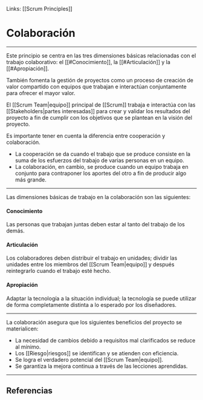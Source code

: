 Links: [[Scrum Principles]]

# Colaboración
---

Este principio se centra en las tres dimensiones básicas relacionadas con el trabajo colaborativo: el [[#Conocimiento]], la [[#Articulación]] y la [[#Apropiación]].

También fomenta la gestión de proyectos como un proceso de creación de valor compartido con equipos que trabajan e interactúan conjuntamente para ofrecer el mayor valor.

El [[Scrum Team|equipo]] principal de [[Scrum]] trabaja e interactúa con las [[Stakeholders|partes interesadas]] para crear y validar los resultados del proyecto a fin de cumplir con los objetivos que se plantean en la visión del proyecto.

Es importante tener en cuenta la diferencia entre cooperación y colaboración.
- La cooperación se da cuando el trabajo que se produce consiste en la suma de los esfuerzos del trabajo de varias personas en un equipo.
- La colaboración, en cambio, se produce cuando un equipo trabaja en conjunto para contraponer los aportes del otro a fin de producir algo más grande.

---

Las dimensiones básicas de trabajo en la colaboración son las siguientes:

#### Conocimiento
Las personas que trabajan juntas deben estar al tanto del trabajo de los demás.

#### Articulación
Los colaboradores deben distribuir el trabajo en unidades; dividir las unidades entre los miembros del [[Scrum Team|equipo]] y después reintegrarlo cuando el trabajo esté hecho.

#### Apropiación
Adaptar la tecnología a la situación individual; la tecnología se puede utilizar de forma completamente distinta a lo esperado por los diseñadores.

---

La colaboración asegura que los siguientes beneficios del proyecto se materialicen:
- La necesidad de cambios debido a requisitos mal clarificados se reduce al mínimo.
- Los [[Riesgo|riesgos]] se identifican y se atienden con eficiencia.
- Se logra el verdadero potencial del [[Scrum Team|equipo]].
- Se garantiza la mejora continua a través de las lecciones aprendidas.

---

## Referencias